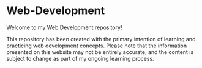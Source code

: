 # Web-Development

Welcome to my Web Development repository! 

This repository has been created with the primary intention of learning and practicing web development concepts. 
Please note that the information presented on this website may not be entirely accurate, and the content is subject to change as part of my ongoing learning process.
